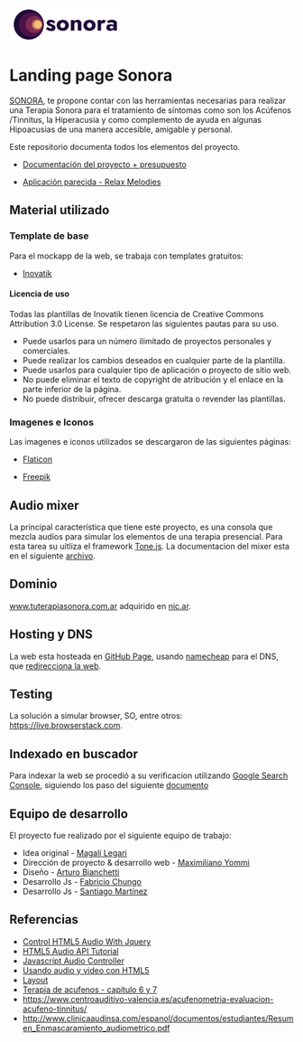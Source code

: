 ![](/static/media/images/logo.png)

# Landing page Sonora

[SONORA](https://tuterapiasonora.com.ar/), te propone contar con las herramientas necesarias para realizar una Terapia Sonora para el tratamiento de síntomas como son los Acúfenos /Tinnitus, la Hiperacusia y como complemento de ayuda en algunas Hipoacusias de una manera accesible, amigable y personal.

Este repositorio documenta todos los elementos del proyecto.

* [Documentación del proyecto + presupuesto](https://docs.google.com/document/d/1ugy5WmzbXrTaXAkonBSikriA0KSrUoubIkvGxgXH-ZA/edit#heading=h.z6ne0og04bp5)

* [Aplicación parecida - Relax Melodies](https://www.relaxmelodies.com/)

## Material utilizado

### Template de base
Para el mockapp de la web, se trabaja con templates gratuitos:

* [Inovatik](https://inovatik.com/tutor-video-course-landing-page-template.html)

#### Licencia de uso
Todas las plantillas de Inovatik tienen licencia de Creative Commons Attribution 3.0 License. Se respetaron las siguientes pautas para su uso.

* Puede usarlos para un número ilimitado de proyectos personales y comerciales.
* Puede realizar los cambios deseados en cualquier parte de la plantilla.
* Puede usarlos para cualquier tipo de aplicación o proyecto de sitio web.
* No puede eliminar el texto de copyright de atribución y el enlace en la parte inferior de la página.
* No puede distribuir, ofrecer descarga gratuita o revender las plantillas.

### Imagenes e Iconos
Las imagenes e iconos utilizados se descargaron de las siguientes páginas:

* [Flaticon](https://www.flaticon.es/)

* [Freepik](https://www.freepik.es/vector-gratis/ilustracion-concepto-cascos-musica_8610295.htm)  

## Audio mixer
La principal característica que tiene este proyecto, es una consola que mezcla audios para simular los elementos de una terapia presencial.
Para esta tarea su uitliza el framework [Tone.js](https://tonejs.github.io/). La documentacion del mixer esta en el siguiente [archivo](README_mixer.md).

## Dominio
www.tuterapiasonora.com.ar adquirido en [nic.ar](https://nic.ar/es/ayuda/instructivos/registro-de-dominio). 

## Hosting y DNS
La web esta hosteada en [GitHub Page](https://pages.github.com/), usando [namecheap](https://www.namecheap.com) para el DNS, que [redirecciona la web](https://curiosidadesespaciales.ar/2020/09/21/Tutorial-blog-2/).

## Testing
La solución a simular browser, SO, entre otros: https://live.browserstack.com.

## Indexado en buscador
Para indexar la web se procedió a su verificacion utilizando [Google Search Console](https://search.google.com), siguiendo los paso del siguiente [documento](https://yossieliaz.medium.com/how-to-make-your-github-pages-website-searchable-by-google-c6f481ca3a19)

## Equipo de desarrollo
El proyecto fue realizado por el siguiente equipo de trabajo:

* Idea original - [Magalí Legari](https://www.linkedin.com/in/magalí-legari-66813135)
* Dirección de proyecto & desarrollo web - [Maximiliano Yommi](https://www.linkedin.com/in/myommi)
* Diseño - [Arturo Bianchetti](https://www.linkedin.com/in/arturobianchetti)
* Desarrollo Js - [Fabricio Chungo](https://www.linkedin.com/in/fabricio-chungo-983421b2)
* Desarrollo Js - [Santiago Martínez](https://www.linkedin.com/in/santiago-a-martinez)

## Referencias 
* [Control HTML5 Audio With Jquery](https://codesamplez.com/programming/control-html5-audio-with-jquery)
* [HTML5 Audio API Tutorial](https://codesamplez.com/programming/html5-audio-api-tutorial)
* [Javascript Audio Controller](http://demo.codesamplez.com/javascript/audio)
* [Usando audio y video con HTML5](https://developer.mozilla.org/es/docs/Web/HTML/Usando_audio_y_video_con_HTML5)
* [Layout](https://developer.mozilla.org/en-US/docs/Learn/CSS/CSS_layout/Introduction)
* [Terapia de acufenos - capítulo 6 y 7](http://oa.upm.es/21318/1/PFC_ALVARO_RODRIGUEZ_LOPEZ.pdf)
* https://www.centroauditivo-valencia.es/acufenometria-evaluacion-acufeno-tinnitus/
* http://www.clinicaaudinsa.com/espanol/documentos/estudiantes/Resumen_Enmascaramiento_audiometrico.pdf